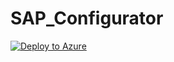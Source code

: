 # SAP_Configurator
[![Deploy to Azure](http://azuredeploy.net/deploybutton.png)](https://azuredeploy.net/?repository=https://github.com/netweaverdlw/SAP_Configurator)
